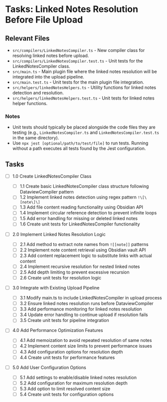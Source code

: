 # Tasks: Linked Notes Resolution Before File Upload

## Relevant Files

- `src/compilers/LinkedNotesCompiler.ts` - New compiler class for resolving linked notes before upload.
- `src/compilers/LinkedNotesCompiler.test.ts` - Unit tests for the LinkedNotesCompiler class.
- `src/main.ts` - Main plugin file where the linked notes resolution will be integrated into the upload pipeline.
- `src/main.test.ts` - Unit tests for the main plugin file integration.
- `src/helpers/linkedNotesHelpers.ts` - Utility functions for linked notes detection and resolution.
- `src/helpers/linkedNotesHelpers.test.ts` - Unit tests for linked notes helper functions.

### Notes

- Unit tests should typically be placed alongside the code files they are testing (e.g., `LinkedNotesCompiler.ts` and `LinkedNotesCompiler.test.ts` in the same directory).
- Use `npx jest [optional/path/to/test/file]` to run tests. Running without a path executes all tests found by the Jest configuration.

## Tasks

- [ ] 1.0 Create LinkedNotesCompiler Class

  - [ ] 1.1 Create basic LinkedNotesCompiler class structure following DataviewCompiler pattern
  - [ ] 1.2 Implement linked notes detection using regex pattern `!\[\[note\]\]`
  - [ ] 1.3 Add file content reading functionality using Obsidian API
  - [ ] 1.4 Implement circular reference detection to prevent infinite loops
  - [ ] 1.5 Add error handling for missing or deleted linked notes
  - [ ] 1.6 Create unit tests for LinkedNotesCompiler functionality

- [ ] 2.0 Implement Linked Notes Resolution Logic

  - [ ] 2.1 Add method to extract note names from `![[note]]` patterns
  - [ ] 2.2 Implement note content retrieval using Obsidian vault API
  - [ ] 2.3 Add content replacement logic to substitute links with actual content
  - [ ] 2.4 Implement recursive resolution for nested linked notes
  - [ ] 2.5 Add depth limiting to prevent excessive recursion
  - [ ] 2.6 Create unit tests for resolution logic

- [ ] 3.0 Integrate with Existing Upload Pipeline

  - [ ] 3.1 Modify main.ts to include LinkedNotesCompiler in upload process
  - [ ] 3.2 Ensure linked notes resolution runs before DataviewCompiler
  - [ ] 3.3 Add performance monitoring for linked notes resolution
  - [ ] 3.4 Update error handling to continue upload if resolution fails
  - [ ] 3.5 Create unit tests for pipeline integration

- [ ] 4.0 Add Performance Optimization Features

  - [ ] 4.1 Add memoization to avoid repeated resolution of same notes
  - [ ] 4.2 Implement content size limits to prevent performance issues
  - [ ] 4.3 Add configuration options for resolution depth
  - [ ] 4.4 Create unit tests for performance features

- [ ] 5.0 Add User Configuration Options
  - [ ] 5.1 Add settings to enable/disable linked notes resolution
  - [ ] 5.2 Add configuration for maximum resolution depth
  - [ ] 5.3 Add option to limit resolved content size
  - [ ] 5.4 Create unit tests for configuration options
